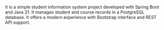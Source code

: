 It is a simple student information system project developed with Spring Boot and Java 21. It manages student and course records in a PostgreSQL database. It offers a modern experience with Bootstrap interface and REST API support.
